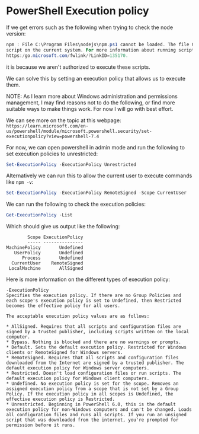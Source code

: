 # PowerShell Execution policy

If we get errors such as the following when trying to check the node version:
```powershell
npm : File C:\Program Files\nodejs\npm.ps1 cannot be loaded. The file C:\Program Files\nodejs\npm.ps1 is not digitally signed. You cannot run this 
script on the current system. For more information about running scripts and setting execution policy, see about_Execution_Policies at 
https:/go.microsoft.com/fwlink/?LinkID=135170.
```

it is because we aren't authorized to execute these scripts. 

We can solve this by setting an execution policy that allows us to execute them.


NOTE:
As I learn more about Windows administration and permissions management, I may find reasons not to do the following, or find more suitable ways
to make things work. For now I will go with best effort.

We can see more on the topic at this webpage:
```https://learn.microsoft.com/en-us/powershell/module/microsoft.powershell.security/set-executionpolicy?view=powershell-7.4```

For now, we can open powershell in admin mode and run the following to set execution policies to unrestricted:
```powershell
Set-ExecutionPolicy -ExecutionPolicy Unrestricted
```

Alternatively we can run this to allow the current user to execute commands like ```npm -v```:
```powershell
Set-ExecutionPolicy -ExecutionPolicy RemoteSigned -Scope CurrentUser
```


We can run the following to check the execution policies:
```powershell
Get-ExecutionPolicy -List
```
Which should give us output like the following:
```
        Scope ExecutionPolicy
        ----- ---------------
MachinePolicy       Undefined
   UserPolicy       Undefined
      Process       Undefined
  CurrentUser    RemoteSigned
 LocalMachine       AllSigned
```

Here is more information on the different types of execution policy:

```
-ExecutionPolicy
Specifies the execution policy. If there are no Group Policies and each scope's execution policy is set to Undefined, then Restricted becomes the effective policy for all users.

The acceptable execution policy values are as follows:

* AllSigned. Requires that all scripts and configuration files are signed by a trusted publisher, including scripts written on the local computer.
* Bypass. Nothing is blocked and there are no warnings or prompts.
* Default. Sets the default execution policy. Restricted for Windows clients or RemoteSigned for Windows servers.
* RemoteSigned. Requires that all scripts and configuration files downloaded from the Internet are signed by a trusted publisher. The default execution policy for Windows server computers.
* Restricted. Doesn't load configuration files or run scripts. The default execution policy for Windows client computers.
* Undefined. No execution policy is set for the scope. Removes an assigned execution policy from a scope that is not set by a Group Policy. If the execution policy in all scopes is Undefined, the effective execution policy is Restricted.
* Unrestricted. Beginning in PowerShell 6.0, this is the default execution policy for non-Windows computers and can't be changed. Loads all configuration files and runs all scripts. If you run an unsigned script that was downloaded from the internet, you're prompted for permission before it runs.
```